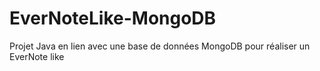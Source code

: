 # EverNoteLike-MongoDB
Projet Java en lien avec une base de données MongoDB pour réaliser un EverNote like
